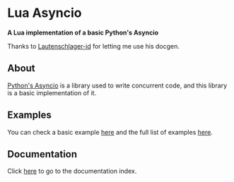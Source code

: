 # Lua Asyncio

**A Lua implementation of a basic Python's Asyncio**

Thanks to [Lautenschlager-id](https://github.com/Lautenschlager-id) for letting me use his docgen.

## About

[Python's Asyncio](https://docs.python.org/3.8.0/library/asyncio.html) is a library used to write concurrent code, and this library is a basic implementation of it.

## Examples

You can check a basic example [here](examples/basic_example.lua) and the full list of examples [here](examples).

## Documentation

Click [here](docs/README.md) to go to the documentation index.